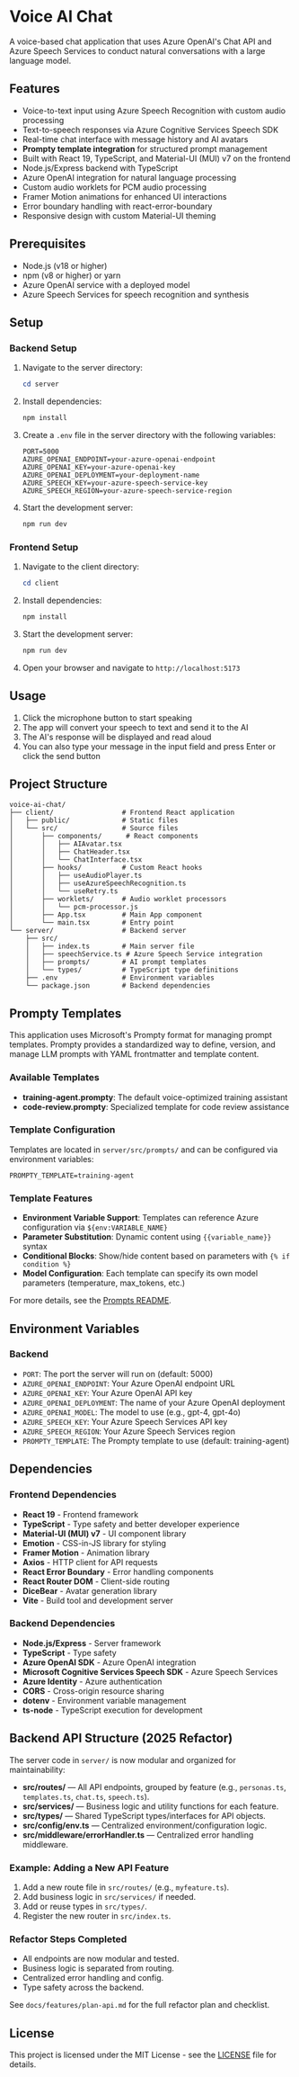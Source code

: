 # Voice AI Chat

A voice-based chat application that uses Azure OpenAI's Chat API and Azure Speech Services to conduct natural conversations with a large language model.

## Features

- Voice-to-text input using Azure Speech Recognition with custom audio processing
- Text-to-speech responses via Azure Cognitive Services Speech SDK
- Real-time chat interface with message history and AI avatars
- **Prompty template integration** for structured prompt management
- Built with React 19, TypeScript, and Material-UI (MUI) v7 on the frontend
- Node.js/Express backend with TypeScript
- Azure OpenAI integration for natural language processing
- Custom audio worklets for PCM audio processing
- Framer Motion animations for enhanced UI interactions
- Error boundary handling with react-error-boundary
- Responsive design with custom Material-UI theming

## Prerequisites

- Node.js (v18 or higher)
- npm (v8 or higher) or yarn
- Azure OpenAI service with a deployed model
- Azure Speech Services for speech recognition and synthesis

## Setup

### Backend Setup

1. Navigate to the server directory:
   ```powershell
   cd server
   ```

2. Install dependencies:
   ```powershell
   npm install
   ```

3. Create a `.env` file in the server directory with the following variables:
   ```env
   PORT=5000
   AZURE_OPENAI_ENDPOINT=your-azure-openai-endpoint
   AZURE_OPENAI_KEY=your-azure-openai-key
   AZURE_OPENAI_DEPLOYMENT=your-deployment-name
   AZURE_SPEECH_KEY=your-azure-speech-service-key
   AZURE_SPEECH_REGION=your-azure-speech-service-region
   ```

4. Start the development server:
   ```powershell
   npm run dev
   ```

### Frontend Setup

1. Navigate to the client directory:
   ```powershell
   cd client
   ```

2. Install dependencies:
   ```powershell
   npm install
   ```

3. Start the development server:
   ```powershell
   npm run dev
   ```

4. Open your browser and navigate to `http://localhost:5173`

## Usage

1. Click the microphone button to start speaking
2. The app will convert your speech to text and send it to the AI
3. The AI's response will be displayed and read aloud
4. You can also type your message in the input field and press Enter or click the send button

## Project Structure

```
voice-ai-chat/
├── client/                 # Frontend React application
│   ├── public/             # Static files
│   └── src/                # Source files
│       ├── components/      # React components
│       │   ├── AIAvatar.tsx
│       │   ├── ChatHeader.tsx
│       │   └── ChatInterface.tsx
│       ├── hooks/          # Custom React hooks
│       │   ├── useAudioPlayer.ts
│       │   ├── useAzureSpeechRecognition.ts
│       │   └── useRetry.ts
│       ├── worklets/       # Audio worklet processors
│       │   └── pcm-processor.js
│       ├── App.tsx         # Main App component
│       └── main.tsx        # Entry point
└── server/                 # Backend server
    ├── src/
    │   ├── index.ts        # Main server file
    │   ├── speechService.ts # Azure Speech Service integration
    │   ├── prompts/        # AI prompt templates
    │   └── types/          # TypeScript type definitions
    ├── .env                # Environment variables
    └── package.json        # Backend dependencies
```

## Prompty Templates

This application uses Microsoft's Prompty format for managing prompt templates. Prompty provides a standardized way to define, version, and manage LLM prompts with YAML frontmatter and template content.

### Available Templates

- **training-agent.prompty**: The default voice-optimized training assistant
- **code-review.prompty**: Specialized template for code review assistance

### Template Configuration

Templates are located in `server/src/prompts/` and can be configured via environment variables:

```env
PROMPTY_TEMPLATE=training-agent
```

### Template Features

- **Environment Variable Support**: Templates can reference Azure configuration via `${env:VARIABLE_NAME}`
- **Parameter Substitution**: Dynamic content using `{{variable_name}}` syntax
- **Conditional Blocks**: Show/hide content based on parameters with `{% if condition %}`
- **Model Configuration**: Each template can specify its own model parameters (temperature, max_tokens, etc.)

For more details, see the [Prompts README](server/src/prompts/README.md).

## Environment Variables

### Backend

- `PORT`: The port the server will run on (default: 5000)
- `AZURE_OPENAI_ENDPOINT`: Your Azure OpenAI endpoint URL
- `AZURE_OPENAI_KEY`: Your Azure OpenAI API key
- `AZURE_OPENAI_DEPLOYMENT`: The name of your Azure OpenAI deployment
- `AZURE_OPENAI_MODEL`: The model to use (e.g., gpt-4, gpt-4o)
- `AZURE_SPEECH_KEY`: Your Azure Speech Services API key
- `AZURE_SPEECH_REGION`: Your Azure Speech Services region
- `PROMPTY_TEMPLATE`: The Prompty template to use (default: training-agent)

## Dependencies

### Frontend Dependencies

- **React 19** - Frontend framework
- **TypeScript** - Type safety and better developer experience
- **Material-UI (MUI) v7** - UI component library
- **Emotion** - CSS-in-JS library for styling
- **Framer Motion** - Animation library
- **Axios** - HTTP client for API requests
- **React Error Boundary** - Error handling components
- **React Router DOM** - Client-side routing
- **DiceBear** - Avatar generation library
- **Vite** - Build tool and development server

### Backend Dependencies

- **Node.js/Express** - Server framework
- **TypeScript** - Type safety
- **Azure OpenAI SDK** - Azure OpenAI integration
- **Microsoft Cognitive Services Speech SDK** - Azure Speech Services
- **Azure Identity** - Azure authentication
- **CORS** - Cross-origin resource sharing
- **dotenv** - Environment variable management
- **ts-node** - TypeScript execution for development

## Backend API Structure (2025 Refactor)

The server code in `server/` is now modular and organized for maintainability:

- **src/routes/** — All API endpoints, grouped by feature (e.g., `personas.ts`, `templates.ts`, `chat.ts`, `speech.ts`).
- **src/services/** — Business logic and utility functions for each feature.
- **src/types/** — Shared TypeScript types/interfaces for API objects.
- **src/config/env.ts** — Centralized environment/configuration logic.
- **src/middleware/errorHandler.ts** — Centralized error handling middleware.

### Example: Adding a New API Feature
1. Add a new route file in `src/routes/` (e.g., `myfeature.ts`).
2. Add business logic in `src/services/` if needed.
3. Add or reuse types in `src/types/`.
4. Register the new router in `src/index.ts`.

### Refactor Steps Completed
- All endpoints are now modular and tested.
- Business logic is separated from routing.
- Centralized error handling and config.
- Type safety across the backend.

See `docs/features/plan-api.md` for the full refactor plan and checklist.

## License

This project is licensed under the MIT License - see the [LICENSE](LICENSE) file for details.
